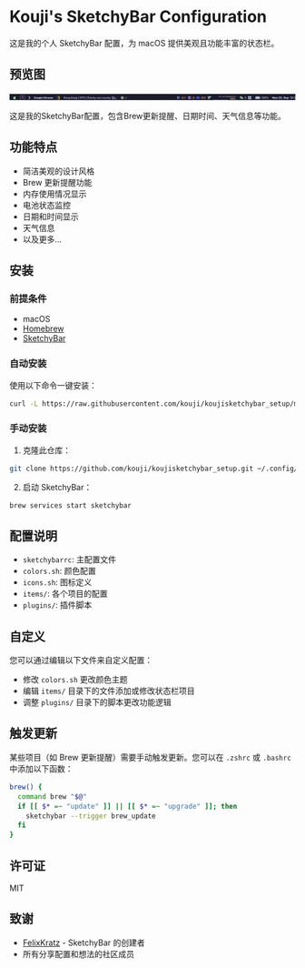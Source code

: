 # Kouji's SketchyBar Configuration

这是我的个人 SketchyBar 配置，为 macOS 提供美观且功能丰富的状态栏。

## 预览图

![image](https://github.com/KoujiMinamoto/sketchybar/blob/main/preview.png)

这是我的SketchyBar配置，包含Brew更新提醒、日期时间、天气信息等功能。

## 功能特点

- 简洁美观的设计风格
- Brew 更新提醒功能
- 内存使用情况显示
- 电池状态监控
- 日期和时间显示
- 天气信息
- 以及更多...

## 安装

### 前提条件

- macOS
- [Homebrew](https://brew.sh/)
- [SketchyBar](https://github.com/FelixKratz/SketchyBar)

### 自动安装

使用以下命令一键安装：

```bash
curl -L https://raw.githubusercontent.com/kouji/koujisketchybar_setup/main/install.sh | sh
```

### 手动安装

1. 克隆此仓库：

```bash
git clone https://github.com/kouji/koujisketchybar_setup.git ~/.config/sketchybar
```

2. 启动 SketchyBar：

```bash
brew services start sketchybar
```

## 配置说明

- `sketchybarrc`: 主配置文件
- `colors.sh`: 颜色配置
- `icons.sh`: 图标定义
- `items/`: 各个项目的配置
- `plugins/`: 插件脚本

## 自定义

您可以通过编辑以下文件来自定义配置：

- 修改 `colors.sh` 更改颜色主题
- 编辑 `items/` 目录下的文件添加或修改状态栏项目
- 调整 `plugins/` 目录下的脚本更改功能逻辑

## 触发更新

某些项目（如 Brew 更新提醒）需要手动触发更新。您可以在 `.zshrc` 或 `.bashrc` 中添加以下函数：

```bash
brew() {
  command brew "$@"
  if [[ $* =~ "update" ]] || [[ $* =~ "upgrade" ]]; then
    sketchybar --trigger brew_update
  fi
}
```

## 许可证

MIT

## 致谢

- [FelixKratz](https://github.com/FelixKratz) - SketchyBar 的创建者
- 所有分享配置和想法的社区成员